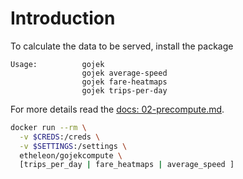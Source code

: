 # Introduction

To calculate the data to be served, install the package 

```
Usage:          gojek
                gojek average-speed
                gojek fare-heatmaps
                gojek trips-per-day
```


For more details read the [docs: 02-precompute.md](../docs/02-precompute.md).

```bash
docker run --rm \
  -v $CREDS:/creds \
  -v $SETTINGS:/settings \
  etheleon/gojekcompute \
  [trips_per_day | fare_heatmaps | average_speed ]
```
